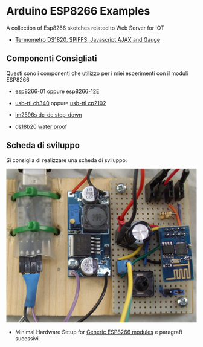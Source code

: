 Arduino ESP8266 Examples
=========================

A collection of Esp8266 sketches related to Web Server for IOT  
* [Termometro DS1820, SPIFFS, Javascript AJAX and Gauge](https://github.com/roboticboyer/Esempi_ESP8266/tree/master/DS1820_SPIFFS_Gauge)  

## Componenti Consigliati

Questi sono  i componenti che utilizzo per i miei esperimenti con il moduli ESP8266

* [esp8266-01](http://www.electrodragon.com/product/esp8266-wi07c-wifi-module/) oppure [esp8266-12E](http://www.electrodragon.com/product/esp8266-smd-adapter-board/)

* [usb-ttl ch340](http://www.electrodragon.com/product/usb-ttl-serial-ch340-board/) oppure [usb-ttl cp2102](http://www.electrodragon.com/product/cp2102-usb-ttl-uart-module-v2/)

* [lm2596s dc-dc step-down](http://www.electrodragon.com/product/lm2596s-adj-dc-dc-small-tiny-adjustable-step-down-module-3-40vin-1-5-35vout/)

* [ds18b20 water proof](http://www.electrodragon.com/product/ds18b20-water-proof-probe-with-cable/)

## Scheda di sviluppo

Si consiglia di realizzare una scheda di sviluppo:

![scheda di sviluppo ](https://github.com/roboticboyer/RoboticBoyer.github.io/blob/master/DOC/Immagini/ESP8266_Breadbord.JPG)  

* Minimal Hardware Setup for [Generic ESP8266 modules](/DOC/boards.md#generic-esp8266-modules) e paragrafi sucessivi.  
